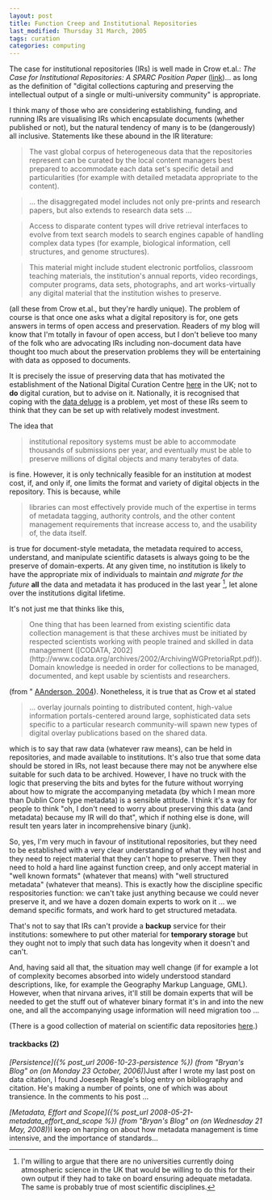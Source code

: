 ```yaml
---
layout: post
title: Function Creep and Institutional Repositories
last_modified: Thursday 31 March, 2005
tags: curation
categories: computing
---
```

The case for institutional repositories (IRs) is well made in Crow et.al.: *The Case for Institutional Repositories: A SPARC Position Paper* ([link](http://www.arl.org/sparc/IR/ir.html#exec))... as long as the definition of "digital collections capturing and preserving the intellectual output of a single or multi-university community" is appropriate.

I think many of those who are considering establishing, funding, and running IRs are visualising IRs which encapsulate documents (whether published or not), but the natural tendency of many is to be (dangerously) all inclusive. Statements like these abound in the IR literature:<blockquote>The vast global corpus of heterogeneous data that the repositories represent can be curated by the local content managers best prepared to accommodate each data set's specific detail and particularities (for example with detailed metadata appropriate to the content).</blockquote>
<blockquote>... the disaggregated model includes not only pre-prints and research papers, but also extends to research data sets ...</blockquote>
<blockquote>Access to disparate content types will drive retrieval interfaces to evolve from text search models to search engines capable of handling complex data types (for example, biological information, cell structures, and genome structures).</blockquote>
<blockquote>This material might include student electronic portfolios, classroom teaching materials, the institution's annual reports, video recordings, computer programs, data sets, photographs, and art works-virtually any digital material that the institution wishes to preserve.
</blockquote>

(all these from Crow et.al., but they're hardly unique). The problem of course is that once one asks what a digital repository is for, one gets answers in terms of open access and preservation. Readers of my blog will know that I'm totally in favour of open access, but I don't believe too many of the folk who are advocating IRs including non-document data have thought too much about the preservation problems they will be entertaining with data as opposed to documents.

It is precisely the issue of preserving data that has motivated the establishment of the National Digital Curation Centre [here](http://dcc.ac.uk) in the UK; not to **do** digital curation, but to advise on it. Nationally, it is recognised that coping with the [data deluge](http://www.allhands.org.uk/2004/proceedings/papers/150.pdf) is a problem, yet most of these IRs seem to think that they can be set up with relatively modest investment.

The idea that<blockquote>institutional repository systems must be able to accommodate thousands of submissions per year, and eventually must be able to preserve millions of digital objects and many terabytes of data.
</blockquote>

is fine. However, it is only technically feasible for an institution at modest cost, if, and only if, one limits the format and variety of digital objects in the repository. This is because, while<blockquote>libraries can most effectively provide much of the expertise in terms of metadata tagging, authority controls, and the other content management requirements that increase access to, and the usability of, the data itself.
</blockquote>

is true for document-style metadata, the metadata required to access, understand, and manipulate scientific datasets is always going to be the preserve of domain-experts. At any given time, no institution is likely to have the appropriate mix of individuals to maintain *and migrate for the future* **all** the data and metadata it has produced in the last year
[^1], let alone over the institutions digital lifetime.

It's not just me that thinks like this,<blockquote>One thing that has been learned from existing scientific data collection management is that these archives must be initiated by respected scientists working with people trained and skilled in data management ([CODATA, 2002](http://www.codata.org/archives/2002/ArchivingWGPretoriaRpt.pdf)). Domain knowledge is needed in order for collections to be managed, documented, and kept usable by scientists and researchers.
</blockquote>

(from " [AAnderson, 2004](http://journals.eecs.qub.ac.uk/codata/Journal/contents/3_04/3_04pdfs/DS389.pdf)). Nonetheless, it is true that as Crow et al stated<blockquote>... overlay journals pointing to distributed content, high-value information portals-centered around large, sophisticated data sets specific to a particular research community-will spawn new types of digital overlay publications based on the shared data.
</blockquote>

which is to say that raw data (whatever raw means), can be held in repositories, and made available to institutions. It's also true that
some data should be stored in IRs, not least because there may not be anywhere else suitable for such data to be archived. However, I have no truck with the logic that preserving the bits and bytes for the future without worrying about how to migrate the accompanying metadata (by which I mean more than Dublin Core type metadata) is a sensible attitude. I think it's a way for people to think "oh, I don't need to worry about preserving this data (and metadata) because my IR will do that", which if nothing else is done, will result ten years later in incomprehensive binary (junk).

So, yes, I'm very much in favour of institutional repositories, but they need to be established with a very clear understanding of what they will host and they need to reject material that they can't hope to preserve. Then they need to hold a hard line against function creep, and only accept material in "well known formats" (whatever that means) with "well structured metadata" (whatever that means). This is exactly how the discipline specific respositories function: we can't take just anything because we could never preserve it, and we have a dozen domain experts to work on it ... we demand specific formats, and work hard to get structured metadata.

That's not to say that IRs can't provide a **backup** service for their institutions: somewhere to put other material for **temporary storage** but they ought not to imply that such data has longevity when it doesn't and can't.

And, having said all that, the situation may well change (if for example a lot of complexity becomes absorbed into widely understood standard descriptions, like, for example the Geography Markup Language, GML). However, when that nirvana arives, it'll still be domain experts that will be needed to get the stuff out of whatever binary format it's in and into the new one, and all the accompanying usage information will need migration too ...

(There is a good collection of material on scientific data repositories [here](http://www.nla.gov.au/padi/topics/373.html).)

[^1]: I'm willing to argue that there are no universities currently doing atmospheric science in the UK that would be willing to do this for their own output if they had to take on board ensuring adequate metadata. The same is probably true of most scientific disciplines.


#### trackbacks (2)
*[Persistence]({% post_url 2006-10-23-persistence %}) (from "Bryan's Blog" on (on Monday 23 October, 2006)*)Just after I wrote my last post on data citation, I found Joeseph Reagle's blog entry on bibliography and citation. He's making a number of points, one of which was about transience. In the comments to his post ...

*[Metadata, Effort and Scope]({% post_url 2008-05-21-metadata_effort_and_scope %}) (from "Bryan's Blog" on (on Wednesday 21 May, 2008)*)I keep on harping on about how metadata management is time intensive, and the importance of standards...
